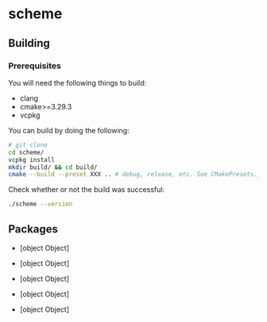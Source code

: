 # scheme

<!-- START doctoc -->
<!-- END doctoc -->

## Building

### Prerequisites

You will need the following things to build:

- clang
- cmake>=3.29.3
- vcpkg

You can build by doing the following:

```bash
# git clone
cd scheme/
vcpkg install
mkdir build/ && cd build/
cmake --build --preset XXX .. # debug, release, etc. See CMakePresets.json
```

Check whether or not the build was successful:

```bash
./scheme --version
```


## Packages


- [object Object]

- [object Object]

- [object Object]

- [object Object]

- [object Object]
